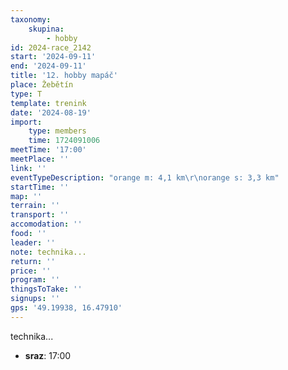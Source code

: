 ```yaml
---
taxonomy:
    skupina:
        - hobby
id: 2024-race_2142
start: '2024-09-11'
end: '2024-09-11'
title: '12. hobby mapáč'
place: Žebětín
type: T
template: trenink
date: '2024-08-19'
import:
    type: members
    time: 1724091006
meetTime: '17:00'
meetPlace: ''
link: ''
eventTypeDescription: "orange m: 4,1 km\r\norange s: 3,3 km"
startTime: ''
map: ''
terrain: ''
transport: ''
accomodation: ''
food: ''
leader: ''
note: technika...
return: ''
price: ''
program: ''
thingsToTake: ''
signups: ''
gps: '49.19938, 16.47910'
---
```


technika...
* **sraz**: 17:00
